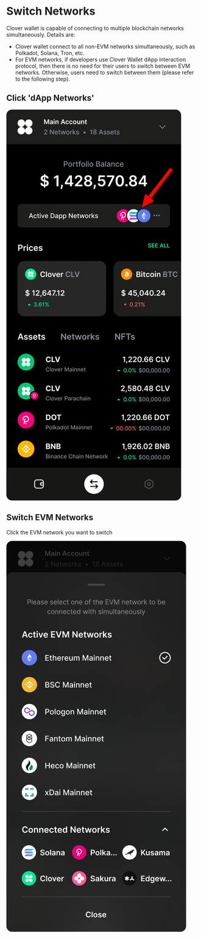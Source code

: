 # Switch Networks

Clover wallet is capable of connecting to multiple blockchain networks simultaneously. Details are:

* Clover wallet connect to all non-EVM networks simultaneously, such as Polkadot, Solana, Tron, etc.
* For EVM networks, if developers use Clover Wallet dApp interaction protocol, then there is no need for their users to switch between EVM networks. Otherwise, users need to switch between them (please refer to the following step).

## Click 'dApp Networks'

![](<../../.gitbook/assets/image (97).png>)

## Switch EVM Networks

Click the EVM network you want to switch

![](<../../.gitbook/assets/image (96) (1).png>)

